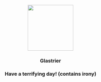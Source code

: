 <p align="center">
    <img src="https://raw.githubusercontent.com/PokeAPI/sprites/master/sprites/pokemon/896.png" width="150" height="150">
</p>
<h3 align="center"> <b>Glastrier</b></h3>
<h3 align="center">Have a terrifying day! (contains irony)</h3>
